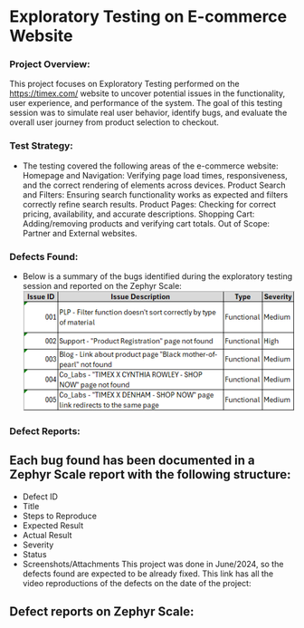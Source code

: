 # Exploratory Testing on E-commerce Website

### Project Overview:
This project focuses on Exploratory Testing performed on the https://timex.com/ website to uncover potential issues in the functionality, user experience, and performance of the system. The goal of this testing session was to simulate real user behavior, identify bugs, and evaluate the overall user journey from product selection to checkout.

### Test Strategy:
* The testing covered the following areas of the e-commerce website:
 Homepage and Navigation: Verifying page load times, responsiveness, and the correct rendering of elements across devices.
 Product Search and Filters: Ensuring search functionality works as expected and filters correctly refine search results.
 Product Pages: Checking for correct pricing, availability, and accurate descriptions.
 Shopping Cart: Adding/removing products and verifying cart totals.
 Out of Scope: Partner and External websites. 

### Defects Found:
* Below is a summary of the bugs identified during the exploratory testing session and reported on the Zephyr Scale:
![alt text](https://github.com/fpfernandes/exploratorytesting/blob/main/issuetable.png)

### Defect Reports:
## Each bug found has been documented in a Zephyr Scale report with the following structure:
- Defect ID
- Title
- Steps to Reproduce
- Expected Result
- Actual Result
- Severity
- Status
- Screenshots/Attachments
This project was done in June/2024, so the defects found are expected to be already fixed. This link has all the video reproductions of the defects on the date of the project:

## Defect reports on Zephyr Scale:



